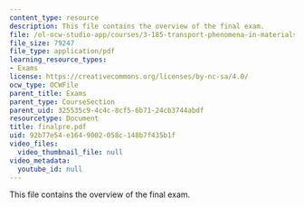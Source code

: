 ```yaml
---
content_type: resource
description: This file contains the overview of the final exam.
file: /ol-ocw-studio-app/courses/3-185-transport-phenomena-in-materials-engineering-fall-2003/92b77e54e1649002058c148b7f435b1f_finalpre.pdf
file_size: 79247
file_type: application/pdf
learning_resource_types:
- Exams
license: https://creativecommons.org/licenses/by-nc-sa/4.0/
ocw_type: OCWFile
parent_title: Exams
parent_type: CourseSection
parent_uid: 325535c9-4c4c-8cf5-6b71-24cb3744abdf
resourcetype: Document
title: finalpre.pdf
uid: 92b77e54-e164-9002-058c-148b7f435b1f
video_files:
  video_thumbnail_file: null
video_metadata:
  youtube_id: null
---
```

This file contains the overview of the final exam.